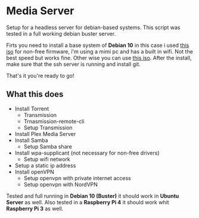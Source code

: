 # Media Server

Setup for a headless server for debian-based systems. This script was tested in a full working debian buster server.

Firts you need to install a base system of **Debian 10** in this case i used [this iso](https://cdimage.debian.org/cdimage/unofficial/non-free/cd-including-firmware/10.4.0+nonfree/amd64/iso-cd/firmware-10.4.0-amd64-netinst.iso) for non-free firmware, i'm using a mimi pc and has a built in wifi. Not the best speed but works fine. Other wise you can use [this iso](https://cdimage.debian.org/debian-cd/current/amd64/iso-cd/debian-10.4.0-amd64-netinst.iso). After the install, make sure that the ssh server is running and install git.

That's it you're ready to go!

## What this does

* Install Torrent
	* Transmission
	* Trnasmission-remote-cli
	* Setup Transmission
* Install Plex Media Server
* Install Samba
	* Setup Samba share
* Install wpa-supplicant (not necessary for non-free drivers)
	* Setup wifi network
* Setup a static ip address
* Install openVPN
	* Setup openvpn with private internet access
	* Setup openvpn with NordVPN

Tested and full running in **Debian 10 (Buster)** it should work in **Ubuntu Server** as well.
Also tested in a **Raspberry Pi 4** it should work whit **Raspberry Pi 3** as  well.
